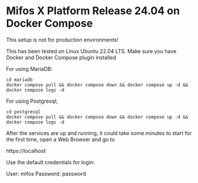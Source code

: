 # Mifos X Platform Release 24.04 on Docker Compose

This setup is not for production environments!

This has been tested on Linux Ubuntu 22.04 LTS. Make sure you have Docker and Docker Compose plugin installed

For using MariaDB:

```console
cd mariadb
docker compose pull && docker compose down && docker compose up -d && docker compose logs -d
```


For using Postgresql;

```console
cd postgresql
docker compose pull && docker compose down && docker compose up -d && docker compose logs -d
```

After the services are up and running, it could take some minutes to start for the first time, open a Web Browser and go to


https://localhost


Use the default credentials for login:

User: mifos
Password: password

